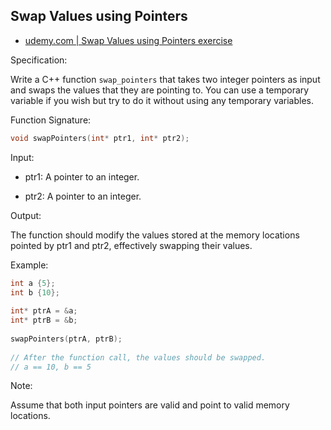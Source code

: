 ## Swap Values using Pointers

- [udemy.com | Swap Values using Pointers exercise](https://www.udemy.com/course/beginning-c-plus-plus-programming/learn/quiz/5900272#questions)

Specification:

Write a C++ function `swap_pointers` that takes two integer pointers as input and swaps the values that they are pointing to.  You can use a temporary variable if you wish but try to do it without using any temporary variables.

Function Signature:

```c
void swapPointers(int* ptr1, int* ptr2);
```
Input:

- ptr1: A pointer to an integer.

- ptr2: A pointer to an integer.

Output:

The function should modify the values stored at the memory locations pointed by ptr1 and ptr2, effectively swapping their values.

Example:

```c
int a {5};
int b {10};
 
int* ptrA = &a;
int* ptrB = &b;
 
swapPointers(ptrA, ptrB);
 
// After the function call, the values should be swapped.
// a == 10, b == 5

```
Note:

Assume that both input pointers are valid and point to valid memory locations.